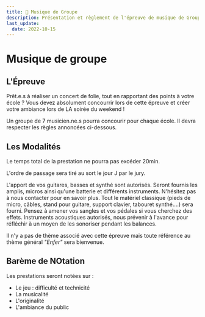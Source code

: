```yaml
---
title: 🎸 Musique de Groupe
description: Présentation et règlement de l'épreuve de musique de Groupe
last_update:
  date: 2022-10-15
---
```


# Musique de groupe

## L'Épreuve

Prêt.e.s à réaliser un concert de folie, tout en rapportant des points à votre école ? Vous devez absolument concourrir lors de cette épreuve et créer votre ambiance lors de LA soirée du weekend !

Un groupe de 7 musicien.ne.s pourra concourir pour chaque école. Il devra respecter les règles annoncées ci-dessous.


## Les Modalités

Le temps total de la prestation ne pourra pas excéder 20min.

L'ordre de passage sera tiré au sort le jour J par le jury.

L'apport de vos guitares, basses et synthé sont autorisés. Seront fournis les amplis, micros ainsi qu'une batterie et différents instruments. N'hésitez pas à nous contacter pour en savoir plus.
Tout le matériel classique (pieds de micro, câbles, stand pour guitare, support clavier, tabouret synthé....) sera fourni.
Pensez à amener vos sangles et vos pédales si vous cherchez des effets.
Instruments acoustiques autorisés, nous prévenir à l'avance pour réfléchir à un moyen de les sonoriser pendant les balances.

Il n'y a pas de thème associé avec cette épreuve mais toute référence au thème général *"Enfer"* sera bienvenue.


## Barème de NOtation

Les prestations seront notées sur :
* Le jeu : difficulté et technicité
* La musicalité
* L'originalité
* L'ambiance du public